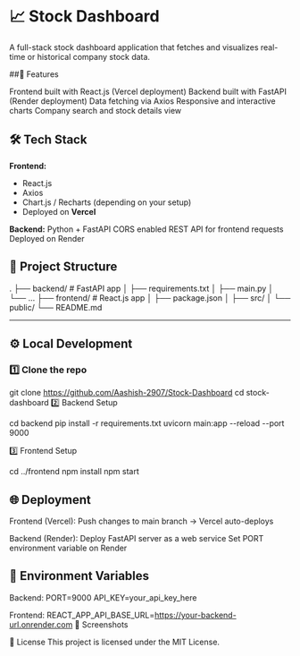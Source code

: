 # 📈 Stock Dashboard

A full-stack stock dashboard application that fetches and visualizes real-time or historical company stock data.

##🚀 Features

Frontend built with React.js (Vercel deployment)
Backend built with FastAPI (Render deployment)
Data fetching via Axios
Responsive and interactive charts
Company search and stock details view

## 🛠️ Tech Stack
**Frontend:**
- React.js
- Axios
- Chart.js / Recharts (depending on your setup)
- Deployed on **Vercel**

**Backend:**
Python + FastAPI
CORS enabled
REST API for frontend requests
Deployed on Render

## 📂 Project Structure
.
├── backend/             # FastAPI app
│   ├── requirements.txt
│   ├── main.py
│   └── ...
├── frontend/            # React.js app
│   ├── package.json
│   ├── src/
│   └── public/
└── README.md

---

## ⚙️ Local Development

### 1️⃣ Clone the repo

git clone https://github.com/Aashish-2907/Stock-Dashboard
cd stock-dashboard
2️⃣ Backend Setup

cd backend
pip install -r requirements.txt
uvicorn main:app --reload --port 9000

3️⃣ Frontend Setup

cd ../frontend
npm install
npm start

## 🌐 Deployment

Frontend (Vercel):
Push changes to main branch → Vercel auto-deploys

Backend (Render):
Deploy FastAPI server as a web service
Set PORT environment variable on Render

## 🔧 Environment Variables

Backend:
PORT=9000
API_KEY=your_api_key_here

Frontend:
REACT_APP_API_BASE_URL=https://your-backend-url.onrender.com
📸 Screenshots


📜 License
This project is licensed under the MIT License.

